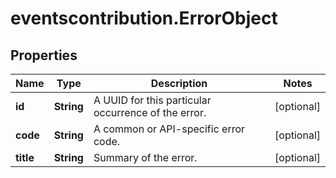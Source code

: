# eventscontribution.ErrorObject

## Properties

Name | Type | Description | Notes
------------ | ------------- | ------------- | -------------
**id** | **String** | A UUID for this particular occurrence of the error. | [optional] 
**code** | **String** | A common or API-specific error code. | [optional] 
**title** | **String** | Summary of the error. | [optional] 


